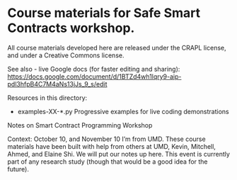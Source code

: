 Course materials for Safe Smart Contracts workshop.
=========

All course materials developed here are released under the CRAPL license, and under a Creative Commons license.

See also - live Google docs (for faster editing and sharing):
https://docs.google.com/document/d/1BTZd4wh1lqry9-aip-pdl3hfpB4C7M4aNs13jJs_9_s/edit

Resources in this directory:
   - examples-XX-*.py
      Progressive examples for live coding demonstrations

   

Notes on Smart Contract Programming Workshop

Context:
October 10, and November 10
I’m from UMD. These course materials have been built with help from others at UMD, Kevin, Mitchell, Ahmed, and Elaine Shi. We will put our notes up here. This event is currently part of any research study (though that would be a good idea for the future).




